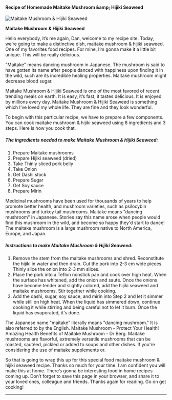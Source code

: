             

#### Recipe of Homemade Maitake Mushroom &amp;amp; Hijiki Seaweed

![Maitake Mushroom &amp; Hijiki Seaweed](https://img-global.cpcdn.com/recipes/5947341971390464/751x532cq70/maitake-mushroom-hijiki-seaweed-recipe-main-photo.jpg)

**Maitake Mushroom &amp; Hijiki Seaweed**

Hello everybody, it’s me again, Dan, welcome to my recipe site. Today, we’re going to make a distinctive dish, maitake mushroom & hijiki seaweed. One of my favorites food recipes. For mine, I’m gonna make it a little bit unique. This will be really delicious.

"Maitake" means dancing mushroom in Japanese. The mushroom is said to have gotten its name after people danced with happiness upon finding it in the wild, such are its incredible healing properties. Maitake mushroom might decrease blood sugar.

Maitake Mushroom & Hijiki Seaweed is one of the most favored of recent trending meals on earth. It is easy, it’s fast, it tastes delicious. It is enjoyed by millions every day. Maitake Mushroom & Hijiki Seaweed is something which I’ve loved my whole life. They are fine and they look wonderful.

To begin with this particular recipe, we have to prepare a few components. You can cook maitake mushroom & hijiki seaweed using 8 ingredients and 3 steps. Here is how you cook that.

##### The ingredients needed to make Maitake Mushroom & Hijiki Seaweed:

1.  Prepare Maitake mushrooms
2.  Prepare Hijiki seaweed (dried)
3.  Take Thinly sliced pork belly
4.  Take Onion
5.  Get Dashi stock
6.  Prepare Sugar
7.  Get Soy sauce
8.  Prepare Mirin

Medicinal mushrooms have been used for thousands of years to help promote better health, and mushroom varieties, such as psilocybin mushrooms and turkey tail mushrooms. Maitake means "dancing mushroom" in Japanese. Stories say this name arose when people would find this mushroom in the wild, and become so happy they'd start to dance! The maitake mushroom is a large mushroom native to North America, Europe, and Japan.

##### Instructions to make Maitake Mushroom & Hijiki Seaweed:

1.  Remove the stem from the maitake mushrooms and shred. Reconstitute the hijiki in water and then drain. Cut the pork into 2-3 cm wide pieces. Thinly slice the onion into 2-3 mm slices.
2.  Place the pork into a Teflon nonstick pan and cook over high heat. When the surface has whitened, add the onion and sauté. Once the onions have become tender and slightly colored, add the hijiki seaweed and maitake mushrooms. Stir together while cooking.
3.  Add the dashi, sugar, soy sauce, and mirin into Step 2 and let it simmer while still on high heat. When the liquid has simmered down, continue cooking it while stirring and being careful not to let it burn. Once the liquid has evaporated, it's done.

The Japanese name "maitake" literally means "dancing mushroom." It is also referred to by the English. Maitake Mushroom - Protect Your Health! Amazing Health Benefits of Maitake Mushroom - Dr Berg. Maitake mushrooms are flavorful, extremely versatile mushrooms that can be roasted, sautéed, pickled or added to soups and other dishes. If you're considering the use of maitake supplements or.

So that is going to wrap this up for this special food maitake mushroom & hijiki seaweed recipe. Thanks so much for your time. I am confident you will make this at home. There’s gonna be interesting food in home recipes coming up. Don’t forget to save this page in your browser, and share it to your loved ones, colleague and friends. Thanks again for reading. Go on get cooking!

* * *